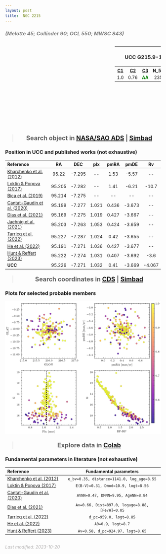 ```yaml
---
layout: post
title:  NGC 2215
---
```

<h3><span style="color: #808080;"><i>(Melotte 45; Collinder 90; OCL 550; MWSC 843)</i></span></h3>
<div style="display: flex; justify-content: space-between;">
 <div style="text-align: center;">
 <!-- Left block -->
 <div id="aladin-lite-div" style="width:355px;height:250px;"></div>
 <script type="text/javascript" src="https://aladin.cds.unistra.fr/AladinLite/api/v3/latest/aladin.js" charset="utf-8"></script>
 <script type="text/javascript">
   let aladin;
   A.init.then(() => {
      aladin = A.aladin('#aladin-lite-div', {survey: "P/DSS2/color", fov:0.457, target: "95.226 -7.271"});
   });
 </script>
</div>
<!-- Left block -->

<table style="text-align: center; width:355px;height:250px;">
  <!-- Row 1 (title) -->
  <tr>
    <td colspan="5"><h3>UCC G215.9-10.1</h3></td>
  </tr>
  <!-- Row 2 -->
  <tr>
    <th><a href="https://ucc.ar/faq#what-are-the-c1-c2-and-c3-parameters" title="Photometric class">C1</a></th>
    <th><a href="https://ucc.ar/faq#what-are-the-c1-c2-and-c3-parameters" title="Density class">C2</a></th>
    <th><a href="https://ucc.ar/faq#what-are-the-c1-c2-and-c3-parameters" title="Combined class">C3</a></th>
    <th><div title="Stars with membership probability >50%">N_50</div></th>
    <th><div title="Radius that contains half the members [arcmin]">r_50</div></th>
  </tr>
  <!-- Row 3 -->
  <tr>
    <td>1.0</td>
    <td>0.76</td>
    <td><span style="color: green; font-weight: bold;">A</span><span style="color: green; font-weight: bold;">A</span></td>
    <td>235</td>
    <td>13.7</td>
  </tr>
</table>
</div>

> <p style="text-align:center; font-weight: bold; font-size:20px">Search object in <a href="https://ui.adsabs.harvard.edu/search/q=%20collection%3Aastronomy%20body%3A%22NGC%202215%22&sort=date%20desc%2C%20bibcode%20desc&p_=0" target="_blank">NASA/SAO ADS</a> | <a href="http://simbad.cds.unistra.fr/simbad/sim-id-refs?Ident=ngc2215" target="_blank">Simbad</a></p>


### Position in UCC and published works (not exhaustive)

| Reference    | RA    | DEC   | plx  | pmRA  | pmDE   |  Rv  |
| :---         | :---: | :---: | :---: | :---: | :---: | :---: |
|[Kharchenko et al. (2012)](https://ui.adsabs.harvard.edu/abs/2012A%26A...543A.156K) | 95.22 | -7.295 | -- | 1.53 | -5.57 | -- |
|[Loktin & Popova (2017)](https://ui.adsabs.harvard.edu/abs/2017AstBu..72..257L/abstract) | 95.205 | -7.282 | -- | 1.41 | -6.21 | -10.7 |
|[Bica et al. (2019)](https://ui.adsabs.harvard.edu/abs/2019AJ....157...12B/abstract) | 95.214 | -7.275 | -- | -- | -- | -- |
|[Cantat-Gaudin et al. (2020)](https://ui.adsabs.harvard.edu/abs/2020A%26A...640A...1C) | 95.199 | -7.277 | 1.021 | 0.436 | -3.673 | -- |
|[Dias et al. (2021)](https://ui.adsabs.harvard.edu/abs/2021MNRAS.504..356D) | 95.169 | -7.275 | 1.019 | 0.427 | -3.667 | -- |
|[Jaehnig et al. (2021)](https://ui.adsabs.harvard.edu/abs/2021ApJ...923..129J/abstract) | 95.203 | -7.263 | 1.053 | 0.424 | -3.659 | -- |
|[Tarricq et al. (2022)](https://ui.adsabs.harvard.edu/abs/2022A%26A...659A..59T/abstract) | 95.227 | -7.287 | 1.024 | 0.42 | -3.655 | -- |
|[He et al. (2022)](https://ui.adsabs.harvard.edu/abs/2022ApJS..262....7H/abstract) | 95.191 | -7.271 | 1.036 | 0.427 | -3.677 | -- |
|[Hunt & Reffert (2023)](https://ui.adsabs.harvard.edu/abs/2023arXiv230313424H/abstract) | 95.222 | -7.274 | 1.031 | 0.407 | -3.692 | -3.6 |
| **UCC** |95.226 | -7.271 | 1.032 | 0.41 | -3.669 | -4.067 |

> <p style="text-align:center; font-weight: bold; font-size:20px">Search coordinates in <a href="http://cdsportal.u-strasbg.fr/?target=95.226%20-7.271" target="_blank">CDS</a> | <a href="https://simbad.cds.unistra.fr/mobile/object_list.html?coord=95.226%20-7.271&output=json&radius=5&userEntry=ngc2215" target="_blank">Simbad</a></p>

### Plots for selected probable members

![CLUSTER](https://raw.githubusercontent.com/ucc23/Q3N/main/plots/ngc2215.webp)


> <p style="text-align:center; font-weight: bold; font-size:20px">Explore data in <a href="https://colab.research.google.com/github/UCC23/Q3N/blob/master/notebooks/ngc2215.ipynb" target="_blank">Colab</a></p>


### Fundamental parameters in literature (not exhaustive)

| Reference |  Fundamental parameters |
| :---         |     :---:      |
| [Kharchenko et al. (2012)](https://ui.adsabs.harvard.edu/abs/2012A%26A...543A.156K) | `e_bv=0.35, distance=1141.0, log_age=8.55` |
| [Loktin & Popova (2017)](https://ui.adsabs.harvard.edu/abs/2017AstBu..72..257L/abstract) | `E(B-V)=0.31, Dmod=10.9, logt=8.56` |
| [Cantat-Gaudin et al. (2020)](https://ui.adsabs.harvard.edu/abs/2020A%26A...640A...1C) | `AVNN=0.47, DMNN=9.95, AgeNN=8.84` |
| [Dias et al. (2021)](https://ui.adsabs.harvard.edu/abs/2021MNRAS.504..356D) | `Av=0.66, Dist=897.0, logage=8.88, [Fe/H]=0.05` |
| [Tarricq et al. (2022)](https://ui.adsabs.harvard.edu/abs/2022A%26A...659A..59T/abstract) | `d_pc=959.0, logt=8.85` |
| [He et al. (2022)](https://ui.adsabs.harvard.edu/abs/2022ApJS..262....7H/abstract) | `A0=0.9, logt=8.7` |
| [Hunt & Reffert (2023)](https://ui.adsabs.harvard.edu/abs/2023arXiv230313424H/abstract) | `Av=0.58, d_pc=924.97, logt=8.65` |

<br>
<font color="b3b1b1"><i>Last modified: 2023-10-20</i></font>
